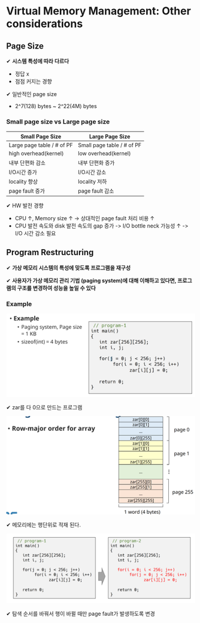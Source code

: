 # Virtual Memory Management: Other considerations

## Page Size

✔ **시스템 특성에 따라 다르다**

- 정답 x
- 점점 커지는 경향

✔ 일반적인 page size

- 2^7(128) bytes ~ 2^22(4M) bytes

### Small page size vs Large page size

| Small Page Size            | Large Page Size            |
| -------------------------- | -------------------------- |
| Large page table / # of PF  | Small page table / # of PF |
| high overhead(kernel)           | low overhead(kernel)           |
| 내부 단편화 감소           | 내부 단편화 증가           |
| I/O시간 증가               | I/O시간 감소               |
| locality 향상              | locality 저하              |
| page fault 증가            | page fault 감소            |

✔ HW 발전 경향
- CPU ↑, Memory size ↑ -> 상대적인 page fault 처리 비용 ↑
- CPU 발전 속도와 disk 발전 속도의 gap 증가 -> I/O bottle neck 가능성 ↑ -> I/O 시간 감소 필요

## Program Restructuring

✔ **가상 메모리 시스템의 특성에 맞도록 프로그램을 재구성**

✔ **사용자가 가상 메모리 관리 기법 (paging system)에 대해 이해하고 있다면, 프로그램의 구조를 변경하여 성능을 높일 수 있다**

### Example

![](assets/10_6.md/2023-01-23-15-28-52.png)

✔ zar를 다 0으로 만드는 프로그램

![](assets/10_6.md/2023-01-23-15-29-53.png)

✔ 메모리에는 행단위로 적재 된다.

![](assets/10_6.md/2023-01-23-15-30-32.png)

✔ 탐색 순서를 바꿔서 행이 바뀔 때만 page fault가 발생하도록 변경

